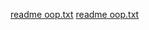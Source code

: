 
[readme oop.txt](https://github.com/user-attachments/files/20801647/readme.oop.txt)
[readme oop.txt](https://github.com/user-attachments/files/20801647/readme.oop.txt)
